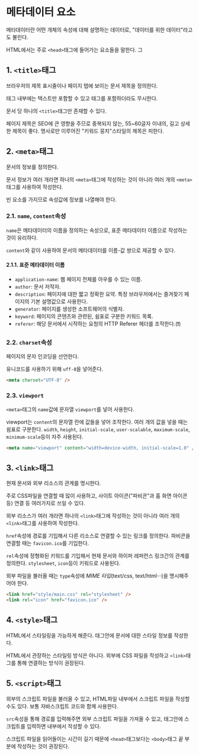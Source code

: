 # 메타데이터 요소

메타데이터란 어떤 개체의 속성에 대해 설명하는 데이터로, "데이터를 위한 데이터"라고도 불린다.

HTML에서는 주로 `<head>`태그에 들어가는 요소들을 말한다.
그

## 1. `<title>`태그

브라우저의 제목 표시줄이나 페이지 탭에 보이는 문서 제목을 정의한다.

태그 내부에는 텍스트만 포함할 수 있고 태그를 포함하더라도 무시한다.

문서 당 하나의 `<title>`태그만 존재할 수 있다.

페이지 제목은 SEO에 큰 영향을 주므로 중복되지 않는, 55~60글자 이내의, 길고 상세한 제목이 좋다. 명사로만 이루어진 "키워드 뭉치"스타일의 제목은 피한다.

## 2. `<meta>`태그

문서의 정보를 정의한다.

문서 정보가 여러 개라면 하나의 `<meta>`태그에 작성하는 것이 아니라 여러 개의 `<meta>`태그를 사용하여 작성한다.

빈 요소를 가지므로 속성값에 정보를 나열해야 한다.

### 2.1. `name`, `content`속성

`name`은 메타데이터의 이름을 정의하는 속성으로, 표준 메타데이터 이름으로 작성하는 것이 유리하다.

`content`와 같이 사용하여 문서의 메타데이터를 이름-값 쌍으로 제공할 수 있다.

#### 2.1.1. 표준 메타데이터 이름

- `application-name`: 웹 페이지 전체를 아우를 수 있는 이름.
- `author`: 문서 저작자.
- `description`: 페이지에 대한 짧고 정확한 요약. 특정 브라우저에서는 즐겨찾기 페이지의 기본 설명값으로 사용한다.
- `generator`: 페이지를 생성한 소프트웨어의 식별자.
- `keyword`: 페이지의 콘텐츠와 관련된, 쉼표로 구분한 키워드 목록.
- `referer`: 해당 문서에서 시작하는 요청의 HTTP Referer 헤더를 조작한다.(❗)

### 2.2. `charset`속성

페이지의 문자 인코딩을 선언한다.

유니코드를 사용하기 위해 `uff-8`을 넣어준다.

```html
<meta charset="UTF-8" />
```

### 2.3. `viewport`

`<meta>`태그의 `name`값에 문자열 `viewport`를 넣어 사용한다.

viewport는 `content`의 문자열 란에 값들을 넣어 조작한다. 여러 개의 값을 넣을 때는 쉼표로 구분한다. `width`, `height`, `initial-scale`, `user-scalable`, `maximum-scale`, `minimum-scale`등이 자주 사용된다.

```html
<meta name="viewport" content="width=device-width, initial-scale=1.0" />
```

## 3. `<link>`태그

현재 문서와 외부 리소스의 관계를 명시한다.

주로 CSS파일을 연결할 때 많이 사용하고, 사이트 아이콘("파비콘"과 홈 화면 아이콘 등) 연결 등 여러가지로 쓰일 수 있다.

외부 리소스가 여러 개라면 하나의 `<link>`태그에 작성하는 것이 아니라 여러 개의 `<link>`태그를 사용하여 작성한다.

`href`속성에 경로를 기입해서 다른 리소스로 연결할 수 있는 링크를 정의한다. 파비콘을 연결할 때는 `favicon.ico`를 기입한다.

`rel`속성에 정형화된 키워드를 기입해서 현재 문서와 하이퍼 레퍼런스 링크간의 관계를 정의한다. `stylesheet`, `icon`등이 키워드로 사용된다.

외부 파일을 불러올 때는 `type`속성에 _MIME 타입_(text/css, text/html···)을 명시해주어야 한다.

```html
<link href="style/main.css" rel="stylesheet" />
<link rel="icon" href="favicon.ico" />
```

## 4. `<style>`태그

HTML에서 스타일링을 가능하게 해준다. 태그안에 문서에 대한 스타일 정보를 작성한다.

HTML에서 관장하는 스타일링 방식은 아니다. 외부에 CSS 파일을 작성하고 `<link>`태그를 통해 연결하는 방식이 권장된다.

## 5. `<script>`태그

외부의 스크립트 파일을 불러올 수 있고, HTML파일 내부에서 스크립트 파일을 작성할 수도 있다. 보통 자바스크립트 코드와 함께 사용한다.

`src`속성을 통해 경로를 입력해주면 외부 스크립트 파일을 가져올 수 있고, 태그안에 스크립트를 입력하면 내부에서 작성할 수 있다.

스크립트 파일을 읽어들이는 시간이 길기 때문에 `<head>`태그보다는 `<body>`태그 끝 부분에 작성하는 것이 권장된다.
